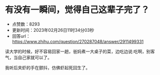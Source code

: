 # 有没有一瞬间，觉得自己这辈子完了？
- 点赞数：8293
- 更新时间：2023年02月26日11时34分03秒
- 回答url：https://www.zhihu.com/question/270287048/answer/2911499331
<body>
 <p data-pid="GX9H8Hpu">读大学的时候，好不容易回家一趟，爸妈煮一大桌子的菜，边吃边说:吃啊，别客气，当自己家就可以了。</p>
 <p data-pid="BVc3QjU4">我听后夹虾的手在颤抖，仿佛虾起死回生了。</p>
</body>